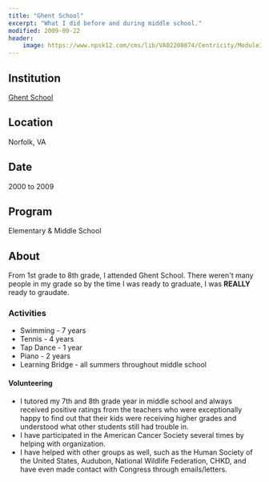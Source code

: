 ```yaml
---
title: "Ghent School"
excerpt: "What I did before and during middle school."
modified: 2009-09-22
header:
    image: https://www.npsk12.com/cms/lib/VA02208074/Centricity/ModuleInstance/14118/ghent.JPG
---
```


## Institution

<a title="Ghent School" href="https://www.npsk12.com/gs" target="_blank" rel="noopener">Ghent School</a>

## Location

Norfolk, VA

## Date

2000 to 2009

## Program

Elementary & Middle School

## About

From 1st grade to 8th grade, I attended Ghent School. There weren't many people in my grade so by the time I was ready to graduate, I was **REALLY** ready to graudate.

### Activities

- Swimming - 7 years
- Tennis - 4 years
- Tap Dance - 1 year
- Piano - 2 years
- Learning Bridge - all summers throughout middle school

#### Volunteering

- I tutored my 7th and 8th grade year in middle school and always received positive ratings from the teachers who were exceptionally happy to find out that their kids were receiving higher grades and understood what other students still had trouble in.
- I have participated in the American Cancer Society several times by helping with organization.
- I have helped with other groups as well, such as the Human Society of the United States, Audubon, National Wildlife Federation, CHKD, and have even made contact with Congress through emails/letters.